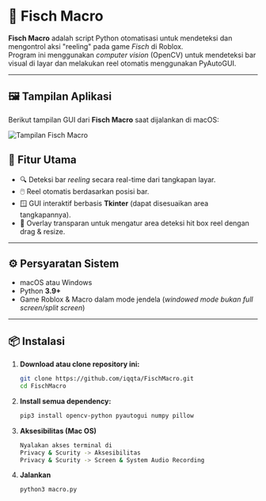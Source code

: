 # 🎣 Fisch Macro

**Fisch Macro** adalah script Python otomatisasi untuk mendeteksi dan mengontrol aksi "reeling" pada game *Fisch* di Roblox.  
Program ini menggunakan *computer vision* (OpenCV) untuk mendeteksi bar visual di layar dan melakukan reel otomatis menggunakan PyAutoGUI.

---
## 🖼️ Tampilan Aplikasi

Berikut tampilan GUI dari **Fisch Macro** saat dijalankan di macOS:

![Tampilan Fisch Macro](assets/screenshot.png)

## 🧩 Fitur Utama

- 🔍 Deteksi bar *reeling* secara real-time dari tangkapan layar.
- 🖱️ Reel otomatis berdasarkan posisi bar.
- 🪟 GUI interaktif berbasis **Tkinter** (dapat disesuaikan area tangkapannya).
- 📏 Overlay transparan untuk mengatur area deteksi hit box reel dengan drag & resize.

---

## ⚙️ Persyaratan Sistem

- macOS atau Windows 
- Python **3.9+**
- Game Roblox & Macro dalam mode jendela (*windowed mode bukan full screen/split screen*)

---

## 📦 Instalasi

1. **Download atau clone repository ini:**
    ```bash
    git clone https://github.com/iqqta/FischMacro.git
    cd FischMacro

2. **Install semua dependency:**
    ```bash
    pip3 install opencv-python pyautogui numpy pillow

3. **Aksesibilitas (Mac OS)**
    ```bash
    Nyalakan akses terminal di
    Privacy & Scurity -> Aksesibilitas
    Privacy & Scurity -> Screen & System Audio Recording
    
5. **Jalankan**
    ```bash
    python3 macro.py

